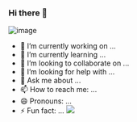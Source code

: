 ### Hi there 👋

![image](https://github.com/YeShitao03/YeShitao03/assets/132569938/65283ec9-6731-459e-b1a2-a46e4f2820d9)
- 🔭 I’m currently working on ...
- 🌱 I’m currently learning ...
- 👯 I’m looking to collaborate on ...
- 🤔 I’m looking for help with ...
- 💬 Ask me about ...
- 📫 How to reach me: ...
- 😄 Pronouns: ...
- ⚡ Fun fact: ...
![](https://camo.githubusercontent.com/99566fa6377a4330ab05dc0799ca5007a88e3eca6e1019114a19a697775aa3a1/68747470733a2f2f63646e2e6a7364656c6976722e6e65742f67682f73756e3032323553554e2f73756e3032323553554e2f6173736574732f696d616765732f6d616e2e706e67)
